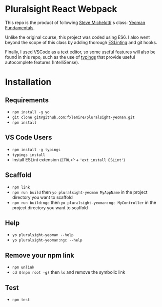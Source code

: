Pluralsight React Webpack
=========================
This repo is the product of following [Steve Michelotti](http://app.pluralsight.com/author/steve-michelotti)'s class: [Yeoman Fundamentals](http://app.pluralsight.com/courses/yeoman-fundamentals).

Unlike the original course, this project was coded using ES6. I also went beyond the scope of this class by adding thorough [ESLinting](http://eslint.org/) and git hooks.

Finally, I used [VSCode](https://code.visualstudio.com/) as a text editor, so some useful features will also be found in this repo, such as the use of [typings](https://github.com/typings)
that provide useful autocomplete features (IntelliSense).

# Installation

## Requirements
* `npm install -g yo`
* `git clone git@github.com:fxlemire/pluralsight-yeoman.git`
* `npm install`

## VS Code Users
* `npm install -g typings`
* `typings install`
* Install ESLint extension (`CTRL+P` + `'ext install ESLint'`)

## Scaffold
* `npm link`
* `npm run build` then `yo pluralsight-yeoman MyAppName` in the project directory you want to scaffold
* `npm run build:ngc` then `yo pluralsight-yeoman:ngc MyController` in the project directory you want to scaffold

## Help
* `yo pluralsight-yeoman --help`
* `yo pluralsight-yeoman:ngc --help`

## Remove your npm link
* `npm unlink`
* `cd $(npm root -g)` then `ls` and remove the symbolic link

## Test
* `npm test`
